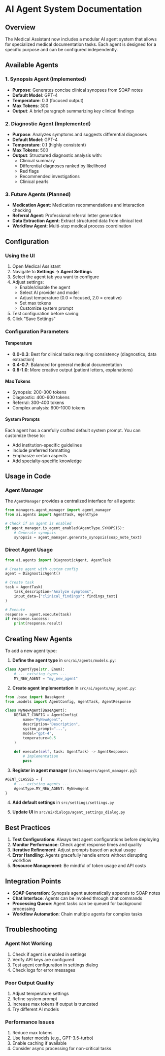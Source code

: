 # AI Agent System Documentation

## Overview

The Medical Assistant now includes a modular AI agent system that allows for specialized medical documentation tasks. Each agent is designed for a specific purpose and can be configured independently.

## Available Agents

### 1. Synopsis Agent (Implemented)
- **Purpose**: Generates concise clinical synopses from SOAP notes
- **Default Model**: GPT-4
- **Temperature**: 0.3 (focused output)
- **Max Tokens**: 300
- **Output**: A brief paragraph summarizing key clinical findings

### 2. Diagnostic Agent (Implemented)
- **Purpose**: Analyzes symptoms and suggests differential diagnoses
- **Default Model**: GPT-4
- **Temperature**: 0.1 (highly consistent)
- **Max Tokens**: 500
- **Output**: Structured diagnostic analysis with:
  - Clinical summary
  - Differential diagnoses ranked by likelihood
  - Red flags
  - Recommended investigations
  - Clinical pearls

### 3. Future Agents (Planned)
- **Medication Agent**: Medication recommendations and interaction checking
- **Referral Agent**: Professional referral letter generation
- **Data Extraction Agent**: Extract structured data from clinical text
- **Workflow Agent**: Multi-step medical process coordination

## Configuration

### Using the UI

1. Open Medical Assistant
2. Navigate to **Settings → Agent Settings**
3. Select the agent tab you want to configure
4. Adjust settings:
   - Enable/disable the agent
   - Select AI provider and model
   - Adjust temperature (0.0 = focused, 2.0 = creative)
   - Set max tokens
   - Customize system prompt
5. Test configuration before saving
6. Click "Save Settings"

### Configuration Parameters

#### Temperature
- **0.0-0.3**: Best for clinical tasks requiring consistency (diagnostics, data extraction)
- **0.4-0.7**: Balanced for general medical documentation
- **0.8-1.0**: More creative output (patient letters, explanations)

#### Max Tokens
- Synopsis: 200-300 tokens
- Diagnostic: 400-600 tokens
- Referral: 300-400 tokens
- Complex analysis: 600-1000 tokens

#### System Prompts
Each agent has a carefully crafted default system prompt. You can customize these to:
- Add institution-specific guidelines
- Include preferred formatting
- Emphasize certain aspects
- Add specialty-specific knowledge

## Usage in Code

### Agent Manager

The `AgentManager` provides a centralized interface for all agents:

```python
from managers.agent_manager import agent_manager
from ai.agents import AgentTask, AgentType

# Check if an agent is enabled
if agent_manager.is_agent_enabled(AgentType.SYNOPSIS):
    # Generate synopsis
    synopsis = agent_manager.generate_synopsis(soap_note_text)
```

### Direct Agent Usage

```python
from ai.agents import DiagnosticAgent, AgentTask

# Create agent with custom config
agent = DiagnosticAgent()

# Create task
task = AgentTask(
    task_description="Analyze symptoms",
    input_data={"clinical_findings": findings_text}
)

# Execute
response = agent.execute(task)
if response.success:
    print(response.result)
```

## Creating New Agents

To add a new agent type:

1. **Define the agent type** in `src/ai/agents/models.py`:
```python
class AgentType(str, Enum):
    # ... existing types ...
    MY_NEW_AGENT = "my_new_agent"
```

2. **Create agent implementation** in `src/ai/agents/my_agent.py`:
```python
from .base import BaseAgent
from .models import AgentConfig, AgentTask, AgentResponse

class MyNewAgent(BaseAgent):
    DEFAULT_CONFIG = AgentConfig(
        name="MyNewAgent",
        description="Description",
        system_prompt="...",
        model="gpt-4",
        temperature=0.5
    )
    
    def execute(self, task: AgentTask) -> AgentResponse:
        # Implementation
        pass
```

3. **Register in agent manager** (`src/managers/agent_manager.py`):
```python
AGENT_CLASSES = {
    # ... existing agents ...
    AgentType.MY_NEW_AGENT: MyNewAgent
}
```

4. **Add default settings** in `src/settings/settings.py`

5. **Update UI** in `src/ui/dialogs/agent_settings_dialog.py`

## Best Practices

1. **Test Configurations**: Always test agent configurations before deploying
2. **Monitor Performance**: Check agent response times and quality
3. **Iterative Refinement**: Adjust prompts based on actual usage
4. **Error Handling**: Agents gracefully handle errors without disrupting workflow
5. **Resource Management**: Be mindful of token usage and API costs

## Integration Points

- **SOAP Generation**: Synopsis agent automatically appends to SOAP notes
- **Chat Interface**: Agents can be invoked through chat commands
- **Processing Queue**: Agent tasks can be queued for background processing
- **Workflow Automation**: Chain multiple agents for complex tasks

## Troubleshooting

### Agent Not Working
1. Check if agent is enabled in settings
2. Verify API keys are configured
3. Test agent configuration in settings dialog
4. Check logs for error messages

### Poor Output Quality
1. Adjust temperature settings
2. Refine system prompt
3. Increase max tokens if output is truncated
4. Try different AI models

### Performance Issues
1. Reduce max tokens
2. Use faster models (e.g., GPT-3.5-turbo)
3. Enable caching if available
4. Consider async processing for non-critical tasks
